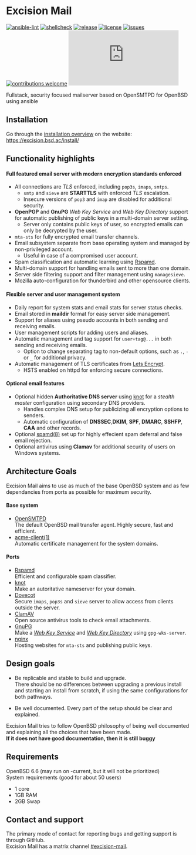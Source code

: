 # Excision Mail
[![ansible-lint](https://github.com/Excision-Mail/Excision-Mail/workflows/ansible-lint/badge.svg)](https://github.com/Excision-Mail/Excision-Mail/actions?query=workflow%3Aansible-lint)
[![shellcheck](https://github.com/Excision-Mail/Excision-Mail/workflows/shellcheck/badge.svg)](https://github.com/Excision-Mail/Excision-Mail/actions?query=workflow%3Ashellcheck)
[![release](https://img.shields.io/github/v/release/Excision-Mail/Excision-Mail?include_prereleases)](https://github.com/Excision-Mail/Excision-Mail/releases)
[![license](https://img.shields.io/github/license/Excision-Mail/Excision-Mail.svg)](https://github.com/Excision-Mail/Excision-Mail/blobl/master/LICENSE)
[![issues](https://img.shields.io/github/issues-raw/Excision-Mail/Excision-Mail)](https://github.com/Excision-Mail/Excision-Mail/issues)
[![contributions welcome](https://img.shields.io/badge/contributions-welcome-brightgreen.svg?style=flat)](https://github.com/Excision-Mail/Excision-Mail/issues)
[![support](https://img.shields.io/matrix/excision-mail:matrix.org?label=support&logo=matrix)](https://matrix.to/#/#excision-mail:matrix.org)

Fullstack, security focused mailserver based on OpenSMTPD for OpenBSD using ansible

## Installation
Go through the [installation overview](https://excision.bsd.ac/install) on the website: https://excision.bsd.ac/install/

## Functionality highlights

#### Full featured email server with modern encryption standards enforced

* All connections are *TLS* enforced, including `pop3s`, `imaps`, `smtps`.
  * `smtp` and `sieve` are **STARTTLS** with enforced *TLS* escalation.
  * Insecure versions of `pop3` and `imap` are disabled for additional security.
* **OpenPGP** and **GnuPG** *Web Key Service* and *Web Key Directory* support for automatic publishing of public keys in a multi-domain server setting.
  * Server only contains public keys of user, so encrypted emails can only be decrypted by the user.
* `mta-sts` for fully encrypted email transfer channels.
* Email subsystem separate from base operating system and managed by non-privileged account.
  * Useful in case of a compromised user account.
* Spam classification and automatic learning using [Rspamd](https://rspamd.com).
* Multi-domain support for handling emails sent to more than one domain.
* Server side filtering support and filter management using `managesieve`.
* Mozilla auto-configuration for thunderbird and other opensource clients.

#### Flexible server and user management system

* Daily report for system stats and email stats for server status checks.
* Email stored in **maildir** format for easy server side management.
* Support for aliases using pseudo accounts in both sending and receiving emails.
* User management scripts for adding users and aliases.
* Automatic management and tag support for `user+tag@...` in both sending and receiving emails.
  * Option to change separating tag to non-default options, such as `.`, `-` or `_` for additional privacy.
* Automatic management of TLS certificates from [Lets Encrypt](https://letsencrypt.org/).
  * HSTS enabled on httpd for enforcing secure connections.

#### Optional email features

* Optional hidden **Authoritative DNS server** using  [knot](https://www.knot-dns.cz/) for a *stealth master* configuration using secondary DNS providers.
  * Handles complex DNS setup for publicizing all encryption options to senders.
  * Automatic configuration of **DNSSEC**,**DKIM**, **SPF**, **DMARC**, **SSHFP**, **CAA** and other records.
* Optional [spamd(8)](https://www.openbsd.org/spamd/) set up for highly effecient spam deferral and false email rejection.
* Optional antivirus using **Clamav** for additional security of users on Windows systems.

## Architecture Goals

Excision Mail aims to use as much of the base OpenBSD system and as few dependancies from ports as possible for maximum security.

#### Base system
* [OpenSMTPD](https://www.opensmtpd.org/)   
The default OpenBSD mail transfer agent. Highly secure, fast and efficient.
* [acme-client(1)](https://man.openbsd.org/acme-client)   
Automatic certificate management for the system domains.

#### Ports
* [Rspamd](https://rspamd.com/)   
Efficient and configurable spam classifier.   
* [knot](https://www.knot-dns.cz/)   
Make an autoritative nameserver for your domain.
* [Dovecot](https://www.dovecot.org/)   
Secure `imaps`, `pop3s` and `sieve` server to allow access from clients outside the server.
* [ClamAV](https://www.clamav.net/)   
Open source antivirus tools to check email attachments.
* [GnuPG](https://gnupg.org/)   
Make a [*Web Key Service*]() and [*Web Key Directory*]() using `gpg-wks-server`.
* [nginx](https://www.nginx.com/)   
Hosting websites for `mta-sts` and publishing public keys.

## Design goals

* Be replicable and stable to build and upgrade.   
There should be no differences between upgrading a previous install and starting an install from scratch, if using the same configurations for both pathways.

* Be well documented.
Every part of the setup should be clear and explained.

Excision Mail tries to follow OpenBSD philosophy of being well documented and explaining all the choices that have been made.   
**If it does not have good documentation, then it is still buggy**

## Requirements
OpenBSD 6.6 (may run on -current, but it will not be prioritized)   
System requirements (good for about 50 users)
  * 1 core
  * 1GB RAM
  * 2GB Swap

## Contact and support
The primary mode of contact for reporting bugs and getting support is through GitHub.   
Excision Mail has a matrix channel [#excision-mail](https://matrix.to/#/#excision-mail:matrix.org).
